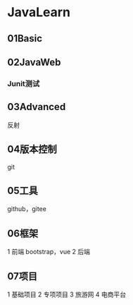 # JavaLearn


##  01Basic
##  02JavaWeb
### Junit测试
##  03Advanced
反射
##  04版本控制
 git
## 05工具
 github，gitee
## 06框架
 1 前端 bootstrap，vue
 2 后端
## 07项目
   1 基础项目
   2 专项项目
   3 旅游网
   4 电商平台

